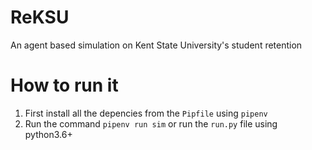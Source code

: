 # ReKSU
An agent based simulation on Kent State University's student retention

# How to run it

1. First install all the depencies from the `Pipfile` using `pipenv`
2. Run the command `pipenv run sim` or run the `run.py` file using python3.6+
